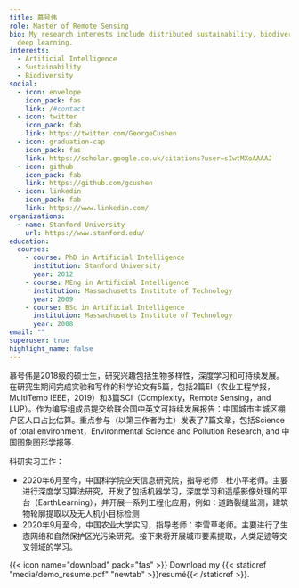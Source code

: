 ```yaml
---
title: 慕号伟
role: Master of Remote Sensing
bio: My research interests include distributed sustainability, biodiversity and
  deep learning.
interests:
  - Artificial Intelligence
  - Sustainability
  - Biodiversity
social:
  - icon: envelope
    icon_pack: fas
    link: /#contact
  - icon: twitter
    icon_pack: fab
    link: https://twitter.com/GeorgeCushen
  - icon: graduation-cap
    icon_pack: fas
    link: https://scholar.google.co.uk/citations?user=sIwtMXoAAAAJ
  - icon: github
    icon_pack: fab
    link: https://github.com/gcushen
  - icon: linkedin
    icon_pack: fab
    link: https://www.linkedin.com/
organizations:
  - name: Stanford University
    url: https://www.stanford.edu/
education:
  courses:
    - course: PhD in Artificial Intelligence
      institution: Stanford University
      year: 2012
    - course: MEng in Artificial Intelligence
      institution: Massachusetts Institute of Technology
      year: 2009
    - course: BSc in Artificial Intelligence
      institution: Massachusetts Institute of Technology
      year: 2008
email: ""
superuser: true
highlight_name: false
---
```

慕号伟是2018级的硕士生，研究兴趣包括生物多样性，深度学习和可持续发展。在研究生期间完成实验和写作的科学论文有5篇，包括2篇EI（农业工程学报，MultiTemp IEEE，2019）和3篇SCI（Complexity，Remote Sensing，and LUP）。作为编写组成员提交给联合国中英文可持续发展报告：中国城市主城区棚户区人口占比估算。重点参与（以第三作者为主）发表了7篇文章，包括Science of total environment，Environmental Science and Pollution Research, and 中国图象图形学报等.

科研实习工作：

* 2020年6月至今，中国科学院空天信息研究院，指导老师：杜小平老师。主要进行深度学习算法研究，开发了包括机器学习，深度学习和遥感影像处理的平台（EarthLearning），并开展一系列工程化应用，例如：道路裂缝监测，建筑物轮廓提取以及无人机小目标检测
* 2020年9月至今，中国农业大学实习，指导老师：李雪草老师。主要进行了生态网络和自然保护区光污染研究。接下来将开展城市要素提取，人类足迹等交叉领域的学习。

{{< icon name="download" pack="fas" >}} Download my {{< staticref "media/demo_resume.pdf" "newtab" >}}resumé{{< /staticref >}}.
